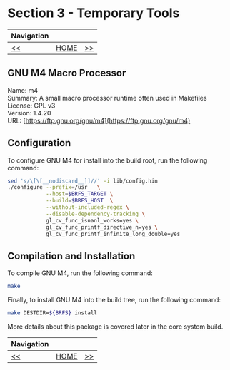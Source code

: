 # Section 3 - Temporary Tools

| Navigation |||
| --- | --- | ---: |
| [<<](./Overview.md) | [HOME](../README.md) | [>>](./NCursesTic.md) |

## GNU M4 Macro Processor

Name: m4<br />
Summary: A small macro processor runtime often used in Makefiles<br />
License: GPL v3<br />
Version: 1.4.20<br />
URL: [https://ftp.gnu.org/gnu/m4](https://ftp.gnu.org/gnu/m4)<br />

## Configuration

To configure GNU M4 for install into the build root, run the following command:

```bash
sed 's/\[\[__nodiscard__]]//' -i lib/config.hin
./configure --prefix=/usr   \
            --host=$BRFS_TARGET \
            --build=$BRFS_HOST  \
            --without-included-regex \
            --disable-dependency-tracking \
        	gl_cv_func_isnanl_works=yes \
	        gl_cv_func_printf_directive_n=yes \
	        gl_cv_func_printf_infinite_long_double=yes
```

## Compilation and Installation

To compile GNU M4, run the following command:

```bash
make
```

Finally, to install GNU M4 into the build tree, run the following command:

```bash
make DESTDIR=${BRFS} install
```

More details about this package is covered later in the core system build.

| Navigation |||
| --- | --- | ---: |
| [<<](./Overview.md) | [HOME](../README.md) | [>>](./NCursesTic.md) |

